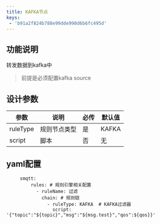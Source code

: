 ```yaml
---
title: KAFKA节点
keys:
 - 'b91a2f824b788e99dde990d6b6fc495d'
---
```


## 功能说明

转发数据到kafka中
> 前提是必须配置kafka source

## 设计参数

|  参数   | 说明  | 必传  |默认值  |
|  ----  | ----  |----  |----  |
| ruleType  | 规则节点类型 |是 |KAFKA  |
| script| 脚本 |否 |无  |


## yaml配置

   ```
        smqtt:
            rules: # 规则引擎相关配置
              - ruleName: 过滤
                chain: # 规则链
                  - ruleType: KAFKA  # KAFKA过滤器
                    script:  '{"topic":"${topic}","msg":"${msg.test}","qos":${qos}}'
   ```